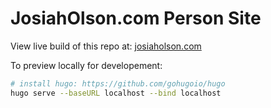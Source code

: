 # JosiahOlson.com Person Site

View live build of this repo at: [josiaholson.com](http://josiaholson.com/)

To preview locally for developement:

```bash
# install hugo: https://github.com/gohugoio/hugo 
hugo serve --baseURL localhost --bind localhost
```
